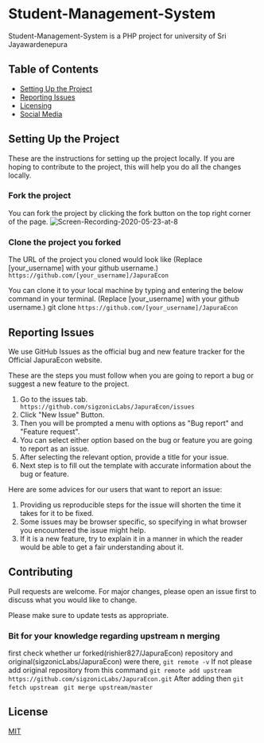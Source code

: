 # Student-Management-System


Student-Management-System is a PHP project for university of Sri Jayawardenepura

## Table of Contents
* [Setting Up the Project](#setting-up-the-project)
* [Reporting Issues](#reporting-issues)
* [Licensing](#licensing)
* [Social Media](#social-media)
## Setting Up the Project
These are the instructions for setting up the project locally. If you are hoping to contribute to the project, this will help you do all the changes locally.

### Fork the project
You can fork the project by clicking the fork button on the top right corner of the page.
![Screen-Recording-2020-05-23-at-8](https://user-images.githubusercontent.com/35812345/82733467-a119c380-9d31-11ea-9a22-882c5c220c8c.gif)

### Clone the project you forked
The URL of the project you cloned would look like 
(Replace [your_username] with your github username.) 
```https://github.com/[your_username]/JapuraEcon```

You can clone it to your local machine by typing and entering the below command in your terminal. (Replace [your_username] with your github username.) git clone ```https://github.com/[your_username]/JapuraEcon```

## Reporting Issues

We use GitHub Issues as the official bug and new feature tracker for the Official JapuraEcon website.

These are the steps you must follow when you are going to report a bug or suggest a new feature to the project.
1. Go to the issues tab.
``` https://github.com/sigzonicLabs/JapuraEcon/issues```
2. Click "New Issue" Button.
3. Then you will be prompted a menu with options as "Bug report" and "Feature request".
4. You can select either option based on the bug or feature you are going to report as an issue.
5. After selecting the relevant option, provide a title for your issue.
6. Next step is to fill out the template with accurate information about the bug or feature.

Here are some advices for our users that want to report an issue:
1. Providing us reproducible steps for the issue will shorten the time it takes for it to be fixed.
2. Some issues may be browser specific, so specifying in what browser you encountered the issue might help.
3. If it is a new feature, try to explain it in a manner in which the reader would be able to get a fair understanding about it.
 
## Contributing
Pull requests are welcome. For major changes, please open an issue first to discuss what you would like to change.

Please make sure to update tests as appropriate.
### Bit for your knowledge regarding upstream n merging
first check whether ur forked(rishier827/JapuraEcon) repository and original(sigzonicLabs/JapuraEcon) were there,
``` git remote -v ```
If not please add original repository from this command
```git remote add upstream https://github.com/sigzonicLabs/JapuraEcon.git```
After adding then
```git fetch upstream```
``` git merge upstream/master```

## License
[MIT](https://choosealicense.com/licenses/mit/)
